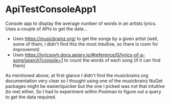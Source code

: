 # ApiTestConsoleApp1
Console app to display the average number of words in an artists lyrics. Uses a couple of APIs to get the data...

- Uses https://musicbrainz.org/ to get the songs by a given artist (well, some of them, i didn't find this the most intuitive, so there is room for improvemnt)
- Uses https://lyricsovh.docs.apiary.io/#reference/0/lyrics-of-a-song/search?console=1 to count the words of each song (if it can find them)

As mentioned above, at first glance I didn't find the musicbrainz.org documentation very clear so I thought using one of the musicbrainz NuGet packages might be easier/quicker but the one I picked was not that intuitive (to me) either, So I had to experiment within Postman to figure out a query to get the data required.



